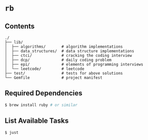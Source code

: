# `rb`

## Contents

```
./
├── lib/
│  ├── algorithms/       # algorithm implementations
│  ├── data_structures/  # data structure implementations
│  ├── ctci/             # cracking the coding interview
│  ├── dcp/              # daily coding problem
│  ├── epi/              # elements of programming interviews
│  └── leetcode/         # leetcode
├── test/                # tests for above solutions
└── Gemfile              # project manifest
```

## Required Dependencies

```sh
$ brew install ruby # or similar
```

## List Available Tasks

```sh
$ just
````
